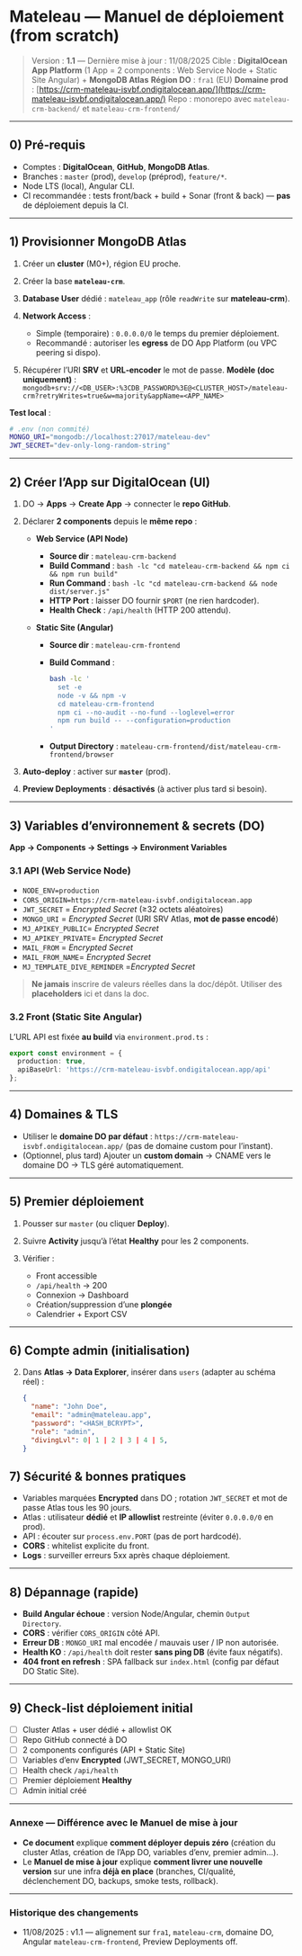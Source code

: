 # Mateleau — Manuel de déploiement (from scratch)

> Version : **1.1** — Dernière mise à jour : 11/08/2025
> Cible : **DigitalOcean App Platform** (1 App = 2 components : Web Service Node + Static Site Angular) + **MongoDB Atlas**
> **Région DO** : `fra1` (EU)
> **Domaine prod** : [https://crm-mateleau-isvbf.ondigitalocean.app/](https://crm-mateleau-isvbf.ondigitalocean.app/)
> Repo : monorepo avec `mateleau-crm-backend/` et `mateleau-crm-frontend/`

---

## 0) Pré‑requis

* Comptes : **DigitalOcean**, **GitHub**, **MongoDB Atlas**.
* Branches : `master` (prod), `develop` (préprod), `feature/*`.
* Node LTS (local), Angular CLI.
* CI recommandée : tests front/back + build + Sonar (front & back) — **pas** de déploiement depuis la CI.

---

## 1) Provisionner MongoDB Atlas

1. Créer un **cluster** (M0+), région EU proche.
2. Créer la base **`mateleau-crm`**.
3. **Database User** dédié : `mateleau_app` (rôle `readWrite` sur **mateleau-crm**).
4. **Network Access** :

   * Simple (temporaire) : `0.0.0.0/0` le temps du premier déploiement.
   * Recommandé : autoriser les **egress** de DO App Platform (ou VPC peering si dispo).
5. Récupérer l’URI **SRV** et **URL‑encoder** le mot de passe.
   **Modèle (doc uniquement)** :
   `mongodb+srv://<DB_USER>:%3CDB_PASSWORD%3E@<CLUSTER_HOST>/mateleau-crm?retryWrites=true&w=majority&appName=<APP_NAME>`

**Test local** :

```bash
# .env (non commité)
MONGO_URI="mongodb://localhost:27017/mateleau-dev"
JWT_SECRET="dev-only-long-random-string"
```

---

## 2) Créer l’App sur DigitalOcean (UI)

1. DO → **Apps** → **Create App** → connecter le **repo GitHub**.
2. Déclarer **2 components** depuis le **même repo** :

   * **Web Service (API Node)**

     * **Source dir** : `mateleau-crm-backend`
     * **Build Command** : `bash -lc "cd mateleau-crm-backend && npm ci && npm run build"`
     * **Run Command** : `bash -lc "cd mateleau-crm-backend && node dist/server.js"`
     * **HTTP Port** : laisser DO fournir `$PORT` (ne rien hardcoder).
     * **Health Check** : `/api/health` (HTTP 200 attendu).
   * **Static Site (Angular)**

     * **Source dir** : `mateleau-crm-frontend`
     * **Build Command** :

       ```bash
       bash -lc '
         set -e
         node -v && npm -v
         cd mateleau-crm-frontend
         npm ci --no-audit --no-fund --loglevel=error
         npm run build -- --configuration=production
       '
       ```
     * **Output Directory** : `mateleau-crm-frontend/dist/mateleau-crm-frontend/browser`
3. **Auto‑deploy** : activer sur **`master`** (prod).
4. **Preview Deployments** : **désactivés** (à activer plus tard si besoin).

---

## 3) Variables d’environnement & secrets (DO)

**App → Components → Settings → Environment Variables**

### 3.1 API (Web Service Node)

* `NODE_ENV=production`
* `CORS_ORIGIN=https://crm-mateleau-isvbf.ondigitalocean.app`
* `JWT_SECRET` = *Encrypted Secret* (≥32 octets aléatoires)
* `MONGO_URI` = *Encrypted Secret* (URI SRV Atlas, **mot de passe encodé**)
* `MJ_APIKEY_PUBLIC`= *Encrypted Secret*
* `MJ_APIKEY_PRIVATE`= *Encrypted Secret*
* `MAIL_FROM` = *Encrypted Secret*
* `MAIL_FROM_NAME`= *Encrypted Secret*
* `MJ_TEMPLATE_DIVE_REMINDER` =*Encrypted Secret*

> **Ne jamais** inscrire de valeurs réelles dans la doc/dépôt. Utiliser des **placeholders** ici et dans la doc.

### 3.2 Front (Static Site Angular)

L’URL API est fixée **au build** via `environment.prod.ts` :

```ts
export const environment = {
  production: true,
  apiBaseUrl: 'https://crm-mateleau-isvbf.ondigitalocean.app/api'
};
```


---

## 4) Domaines & TLS

* Utiliser le **domaine DO par défaut** :
  `https://crm-mateleau-isvbf.ondigitalocean.app/` (pas de domaine custom pour l’instant).
* (Optionnel, plus tard) Ajouter un **custom domain** → CNAME vers le domaine DO → TLS géré automatiquement.

---

## 5) Premier déploiement

1. Pousser sur `master` (ou cliquer **Deploy**).
2. Suivre **Activity** jusqu’à l’état **Healthy** pour les 2 components.
3. Vérifier :

   * Front accessible
   * `/api/health` → 200
   * Connexion → Dashboard
   * Création/suppression d’une **plongée**
   * Calendrier + Export CSV

---

## 6) Compte admin (initialisation)


2. Dans **Atlas → Data Explorer**, insérer dans `users` (adapter au schéma réel) :

   ```json
   {
     "name": "John Doe",
     "email": "admin@mateleau.app",
     "password": "<HASH_BCRYPT>",
     "role": "admin",
     "divingLvl": 0| 1 | 2 | 3 | 4 | 5,
   }
   ```




## 7) Sécurité & bonnes pratiques

* Variables marquées **Encrypted** dans DO ; rotation `JWT_SECRET` et mot de passe Atlas tous les 90 jours.
* Atlas : utilisateur **dédié** et **IP allowlist** restreinte (éviter `0.0.0.0/0` en prod).
* API : écouter sur `process.env.PORT` (pas de port hardcodé).
* **CORS** : whitelist explicite du front.
* **Logs** : surveiller erreurs 5xx après chaque déploiement.

---

## 8) Dépannage (rapide)

* **Build Angular échoue** : version Node/Angular, chemin `Output Directory`.
* **CORS** : vérifier `CORS_ORIGIN` côté API.
* **Erreur DB** : `MONGO_URI` mal encodée / mauvais user / IP non autorisée.
* **Health KO** : `/api/health` doit rester **sans ping DB** (évite faux négatifs).
* **404 front en refresh** : SPA fallback sur `index.html` (config par défaut DO Static Site).

---



## 9) Check‑list déploiement initial

* [ ] Cluster Atlas + user dédié + allowlist OK
* [ ] Repo GitHub connecté à DO
* [ ] 2 components configurés (API + Static Site)
* [ ] Variables d’env **Encrypted** (JWT\_SECRET, MONGO\_URI)
* [ ] Health check `/api/health`
* [ ] Premier déploiement **Healthy**
* [ ] Admin initial créé

---

### Annexe — Différence avec le **Manuel de mise à jour**

* **Ce document** explique **comment déployer depuis zéro** (création du cluster Atlas, création de l’App DO, variables d’env, premier admin…).
* Le **Manuel de mise à jour** explique **comment livrer une nouvelle version** sur une infra **déjà en place** (branches, CI/qualité, déclenchement DO, backups, smoke tests, rollback).

---

### Historique des changements

* 11/08/2025 : v1.1 — alignement sur `fra1`, `mateleau-crm`, domaine DO, Angular `mateleau-crm-frontend`, Preview Deployments off.
